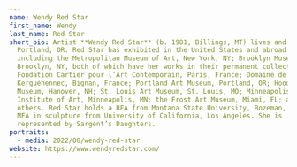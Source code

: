 ```yaml
---
name: Wendy Red Star
first_name: Wendy
last_name: Red Star
short_bio: Artist **Wendy Red Star** (b. 1981, Billings, MT) lives and works in
  Portland, OR. Red Star has exhibited in the United States and abroad at venues
  including the Metropolitan Museum of Art, New York, NY; Brooklyn Museum,
  Brooklyn, NY, both of which have her works in their permanent collections;
  Fondation Cartier pour l’Art Contemporain, Paris, France; Domaine de
  Kerguéhennec, Bignan, France; Portland Art Museum, Portland, OR; Hood Art
  Museum, Hanover, NH; St. Louis Art Museum, St. Louis, MO; Minneapolis
  Institute of Art, Minneapolis, MN; the Frost Art Museum, Miami, FL; among
  others. Red Star holds a BFA from Montana State University, Bozeman, and an
  MFA in sculpture from University of California, Los Angeles. She is
  represented by Sargent’s Daughters.
portraits:
  - media: 2022/08/wendy-red-star
website: https://www.wendyredstar.com/
---
```

